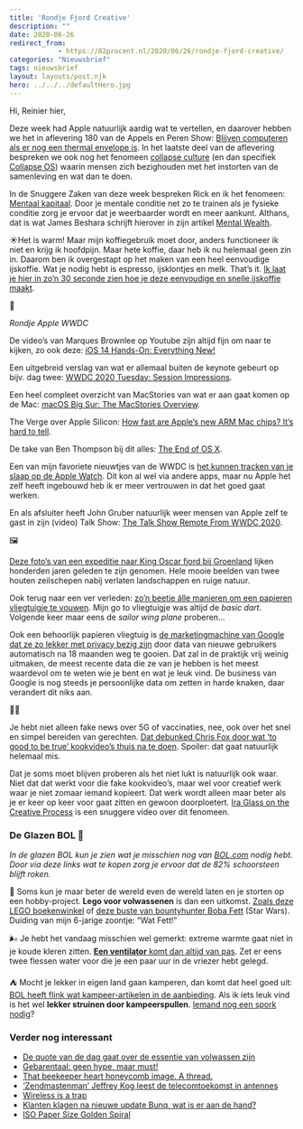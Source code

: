 ```yaml
---
title: 'Rondje Fjord Creative'
description: ""
date: 2020-06-26
redirect_from: 
            - https://82procent.nl/2020/06/26/rondje-fjord-creative/
categories: "Nieuwsbrief"
tags: nieuwsbrief	
layout: layouts/post.njk
hero: ../../../defaultHero.jpg
---
```

<!-- wp:paragraph -->

Hi, Reinier hier,

<!-- /wp:paragraph -->

<!-- wp:paragraph -->

Deze week had Apple natuurlijk aardig wat te vertellen, en daarover hebben we het in aflevering 180 van de Appels en Peren Show: [Blijven computeren als er nog een thermal envelope is](https://www.appelsenperenshow.nl/180). In het laatste deel van de aflevering bespreken we ook nog het fenomeen [collapse culture](https://www.reddit.com/r/PostCollapse/) (en dan specifiek [Collapse OS](https://collapseos.org)) waarin mensen zich bezighouden met het instorten van de samenleving en wat dan te doen.

<!-- /wp:paragraph -->

<!-- wp:paragraph -->

In de Snuggere Zaken van deze week bespreken Rick en ik het fenomeen: [Mentaal kapitaal](https://www.snuggerezaken.nl/33). Door je mentale conditie net zo te trainen als je fysieke conditie zorg je ervoor dat je weerbaarder wordt en meer aankunt. Althans, dat is wat James Beshara schrijft hierover in zijn artikel [Mental Wealth](https://jjbeshara.com/2020/06/04/mental-wealth/).

<!-- /wp:paragraph -->

<!-- wp:paragraph -->

☀️Het is warm! Maar mijn koffiegebruik moet door, anders functioneer ik niet en krijg ik hoofdpijn. Maar hete koffie, daar heb ik nu helemaal geen zin in. Daarom ben ik overgestapt op het maken van een heel eenvoudige ijskoffie. Wat je nodig hebt is espresso, ijsklontjes en melk. That’s it. [Ik laat je hier in zo’n 30 seconde zien hoe je deze eenvoudige en snelle ijskoffie maakt](https://www.instagram.com/p/CB45rh5F5cO/?igshid=etghl7xatdda).

<!-- /wp:paragraph -->

<!-- wp:paragraph -->

🍎

<!-- /wp:paragraph -->

<!-- wp:paragraph -->

_Rondje Apple WWDC_

<!-- /wp:paragraph -->

<!-- wp:paragraph -->

De video’s van Marques Brownlee op Youtube zijn altijd fijn om naar te kijken, zo ook deze: [iOS 14 Hands-On: Everything New!](https://www.youtube.com/watch?v=ZLyDvABxGF0)

<!-- /wp:paragraph -->

<!-- wp:paragraph -->

Een uitgebreid verslag van wat er allemaal buiten de keynote gebeurt op bijv. dag twee: [WWDC 2020 Tuesday: Session Impressions](https://sixcolors.com/post/2020/06/wwdc-2020-tuesday-session-impressions/).

<!-- /wp:paragraph -->

<!-- wp:paragraph -->

Een heel compleet overzicht van MacStories van wat er aan gaat komen op de Mac: [macOS Big Sur: The MacStories Overview](https://www.macstories.net/stories/macos-big-sur-the-macstories-overview/).

<!-- /wp:paragraph -->

<!-- wp:paragraph -->

The Verge over Apple Silicon: [How fast are Apple’s new ARM Mac chips? It’s hard to tell](https://www.theverge.com/2020/6/23/21296365/apple-mac-arm-processor-silicon-chips-performance-power-speed-wwdc-2020).

<!-- /wp:paragraph -->

<!-- wp:paragraph -->

De take van Ben Thompson bij dit alles: [The End of OS X](https://stratechery.com/2020/the-end-of-os-x/).

<!-- /wp:paragraph -->

<!-- wp:paragraph -->

Een van mijn favoriete nieuwtjes van de WWDC is [het kunnen tracken van je slaap op de Apple Watch](https://www.macrumors.com/2020/06/22/new-sleep-tracking-feature-apple-watch/). Dit kon al wel via andere apps, maar nu Apple het zelf heeft ingebouwd heb ik er meer vertrouwen in dat het goed gaat werken.

<!-- /wp:paragraph -->

<!-- wp:paragraph -->

En als afsluiter heeft John Gruber natuurlijk weer mensen van Apple zelf te gast in zijn (video) Talk Show: [The Talk Show Remote From WWDC 2020](https://www.youtube.com/watch?v=Hg9F1Qjv3iU&feature=emb_title).

<!-- /wp:paragraph -->

<!-- wp:paragraph -->

🖼

<!-- /wp:paragraph -->

<!-- wp:paragraph -->

[Deze foto’s van een expeditie naar King Oscar fjord bij Groenland](https://www.behance.net/gallery/90037973/Greenland-2018) lijken honderden jaren geleden te zijn genomen. Hele mooie beelden van twee houten zeilschepen nabij verlaten landschappen en ruige natuur.

<!-- /wp:paragraph -->

<!-- wp:paragraph -->

Ook terug naar een ver verleden: [zo’n beetje álle manieren om een papieren vliegtuigje te vouwen](https://www.foldnfly.com/index.html#/1-1-1-1-1-1-1-1-2). Mijn go to vliegtuigje was altijd de _basic dart_. Volgende keer maar eens de _sailor wing plane_ proberen…

<!-- /wp:paragraph -->

<!-- wp:paragraph -->

Ook een behoorlijk papieren vliegtuig is [de marketingmachine van Google dat ze zo lekker met privacy bezig zijn](https://www.theverge.com/2020/6/24/21301718/google-auto-delete-location-search-history-default-myactivity) door data van nieuwe gebruikers automatisch na 18 maanden weg te gooien. Dat zal in de praktijk vrij weinig uitmaken, de meest recente data die ze van je hebben is het meest waardevol om te weten wie je bent en wat je leuk vind. De business van Google is nog steeds je persoonlijke data om zetten in harde knaken, daar verandert dit niks aan.

<!-- /wp:paragraph -->

<!-- wp:paragraph -->

🧑‍🍳

<!-- /wp:paragraph -->

<!-- wp:paragraph -->

Je hebt niet alleen fake news over 5G of vaccinaties, nee, ook over het snel en simpel bereiden van gerechten. [Dat debunked Chris Fox door wat ‘to good to be true’ kookvideo’s thuis na te doen](https://twitter.com/thisisFoxx/status/1229439305225056256). Spoiler: dat gaat natuurlijk helemaal mis.

<!-- /wp:paragraph -->

<!-- wp:paragraph -->

Dat je soms moet blijven proberen als het niet lukt is natuurlijk ook waar. Niet dat dat werkt voor die fake kookvideo’s, maar wel voor creatief werk waar je niet zomaar iemand kopieert. Dat werk wordt alleen maar beter als je er keer op keer voor gaat zitten en gewoon doorploetert. [Ira Glass on the Creative Process](https://www.youtube.com/watch?v=PbC4gqZGPSY) is een snuggere video over dit fenomeen.

<!-- /wp:paragraph -->

<!-- wp:heading {"level":3} -->

### De Glazen BOL 🔮

<!-- /wp:heading -->

<!-- wp:paragraph -->

_In de glazen BOL kun je zien wat je misschien nog van [BOL.com](https://partner.bol.com/click/click?p=2&t=url&s=1066120&f=TXL&url=https%3A%2F%2Fwww.bol.com%2Fnl%2F&name=de%20winkel%20van%20ons%20allemaal) nodig hebt. Door via deze links wat te kopen zorg je ervoor dat de 82% schoorsteen blijft roken._

<!-- /wp:paragraph -->

<!-- wp:paragraph -->

💫 Soms kun je maar beter de wereld even de wereld laten en je storten op een hobby-project. **Lego voor volwassenen** is dan een uitkomst. [Zoals deze LEGO boekenwinkel](https://partner.bol.com/click/click?p=2&t=url&s=1066118&f=TXL&url=https%3A%2F%2Fwww.bol.com%2Fnl%2Fp%2Flego-creator-expert-boekenwinkel-10270%2F9200000127686051%2F&name=LEGO%20Creator%20Expert%20Boekenwinkel) of [deze buste van bountyhunter Boba Fett](https://partner.bol.com/click/click?p=2&t=url&s=1066118&f=TXL&url=https%3A%2F%2Fwww.bol.com%2Fnl%2Fp%2Flego-star-wars-boba-fett-helm-75277%2F9200000123981406%2F&name=LEGO%20Star%20Wars%20Boba%20Fett%20Helm) (Star Wars). Duiding van mijn 6-jarige zoontje: “Wat Fett!”

<!-- /wp:paragraph -->

<!-- wp:paragraph -->

🌬 Je hebt het vandaag misschien wel gemerkt: extreme warmte gaat niet in je koude kleren zitten. [**Een ventilator** komt dan altijd van pas](https://partner.bol.com/click/click?p=2&t=url&s=1066120&f=TXL&url=https%3A%2F%2Fwww.bol.com%2Fnl%2Fra%2Fnieuw-bij-bol-com-bodin-airco-s-en-ventilatoren%2F65821%2F&name=Bodin%20). Zet er eens twee flessen water voor die je een paar uur in de vriezer hebt gelegd.

<!-- /wp:paragraph -->

<!-- wp:paragraph -->

⛺ Mocht je lekker in eigen land gaan kamperen, dan komt dat heel goed uit: [BOL heeft flink wat kampeer-artikelen in de aanbieding](https://partner.bol.com/click/click?p=2&t=url&s=1066120&f=TXL&url=https%3A%2F%2Fwww.bol.com%2Fnl%2Fra%2Fkorting-op-kampeer-artikelen%2F66392%2F&name=korting%20op%20kampeer%20artikelen%20artikelen). Als ik íets leuk vind is het wel **lekker struinen door kampeerspullen**. [Iemand nog een spork nodig](https://partner.bol.com/click/click?p=2&t=url&s=1066120&f=TXL&url=https%3A%2F%2Fwww.bol.com%2Fnl%2Fp%2Flight-my-fire-spork-titanium%2F9200000022103581%2F&name=Light%20My%20Fire%20-%20Spork%20-%20Titanium)?

<!-- /wp:paragraph -->

<!-- wp:heading {"level":3} -->

### Verder nog interessant

<!-- /wp:heading -->

<!-- wp:list -->

- [De quote van de dag gaat over de essentie van volwassen zijn](https://mobile.twitter.com/themidult/status/1275675522962464768)
- [Gebarentaal: geen hype, maar must!](https://publicaties.zonmw.nl/gehandicapten-en-chronisch-zieken/over-het-leven-in-coronatijd/gebarentaal-geen-hype-maar-must/)
- [That beekeeper heart honeycomb image. A thread.](https://mobile.twitter.com/byrnesong/status/1273040654831058944)
- [‘Zendmastenman’ Jeffrey Kog leest de telecomtoekomst in antennes](https://www.nrc.nl/nieuws/2020/06/24/zendmastenman-jeffrey-kog-leest-de-telecomtoekomst-in-antennes-a4004000)
- [Wireless is a trap](https://www.lesswrong.com/posts/8hxvfZiqH24oqyr6y/wireless-is-a-trap)
- [Klanten klagen na nieuwe update Bunq, wat is er aan de hand?](https://www.sprout.nl/artikel/gebruikers-klagen-na-nieuwe-update-bunq-wat-er-aan-de-hand)
- [ISO Paper Size Golden Spiral](https://xkcd.com/2322/)

<!-- /wp:list -->
